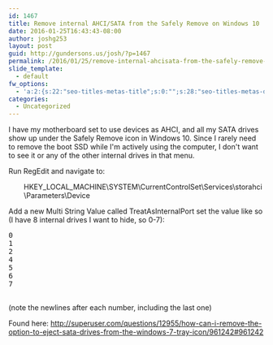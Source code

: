 ```yaml
---
id: 1467
title: Remove internal AHCI/SATA from the Safely Remove on Windows 10
date: 2016-01-25T16:43:43-08:00
author: joshg253
layout: post
guid: http://gundersons.us/josh/?p=1467
permalink: /2016/01/25/remove-internal-ahcisata-from-the-safely-remove-on-windows-10/
slide_template:
  - default
fw_options:
  - 'a:2:{s:22:"seo-titles-metas-title";s:0:"";s:28:"seo-titles-metas-description";s:0:"";}'
categories:
  - Uncategorized
---
```

I have my motherboard set to use devices as AHCI, and all my SATA drives show up under the Safely Remove icon in Windows 10. Since I rarely need to remove the boot SSD while I'm actively using the computer, I don't want to see it or any of the other internal drives in that menu.

Run RegEdit and navigate to:
<p style="padding-left: 30px;">HKEY_LOCAL_MACHINE\SYSTEM\CurrentControlSet\Services\storahci\Parameters\Device</p>
Add a new Multi String Value called TreatAsInternalPort set the value like so (I have 8 internal drives I want to hide, so 0-7):
<pre>0
1
2
4
5
6
7

</pre>
(note the newlines after each number, including the last one)

Found here: http://superuser.com/questions/12955/how-can-i-remove-the-option-to-eject-sata-drives-from-the-windows-7-tray-icon/961242#961242